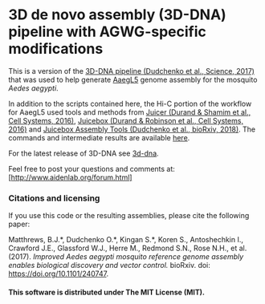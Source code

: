 # 3D de novo assembly (3D-DNA) pipeline with AGWG-specific modifications

This is a version of the [3D-DNA pipeline (Dudchenko et al., Science, 2017)] that was used to help generate [AaegL5] genome assembly for the mosquito *Aedes aegypti*.

In addition to the scripts contained here, the Hi-C portion of the workflow for AaegL5 used tools and methods from [Juicer (Durand & Shamim et al., Cell Systems, 2016)], [Juicebox (Durand & Robinson et al., Cell Systems, 2016)] and [Juicebox Assembly Tools (Dudchenko et al., bioRxiv, 2018)]. The commands and intermediate results are available [here].

For the latest release of 3D-DNA see [3d-dna].

Feel free to post your questions and comments at:
[http://www.aidenlab.org/forum.html]


### Citations and licensing
If you use this code or the resulting assemblies, please cite the following paper:

Matthrews, B.J.\*, Dudchenko O.\*, Kingan S.\*, Koren S., Antoshechkin I., Crawford J.E., Glassford W.J., Herre M., Redmond S.N., Rose N.H., et al. (2017). *Improved Aedes aegypti mosquito reference genome assembly enables biological discovery and vector control.* bioRxiv. doi: https://doi.org/10.1101/240747.

#### This software is distributed under The MIT License (MIT).
[3D-DNA pipeline (Dudchenko et al., Science, 2017)]: <http://science.sciencemag.org/content/356/6333/92>
[AaegL5]: <https://www.biorxiv.org/content/early/2017/12/29/240747>
[Juicer (Durand & Shamim et al., Cell Systems, 2016)]: <http://www.cell.com/cell-systems/abstract/S2405-4712(16)30219-8>
[Juicebox (Durand & Robinson et al., Cell Systems, 2016)]: <http://www.cell.com/cell-systems/abstract/S2405-4712(15)00054-X>
[Juicebox Assembly Tools (Dudchenko et al., bioRxiv, 2018)]: <https://www.biorxiv.org/content/early/2018/01/28/254797>
[here]: <https://www.dropbox.com/sh/4ajo1sftgjctwvj/AAAKDjiVKbbOxmK4uyl_1USKa?dl=0>
[3d-dna]: <https://github.com/theaidenlab/3d-dna>
[http://www.aidenlab.org/forum.html]: <http://www.aidenlab.org/forum.html>
